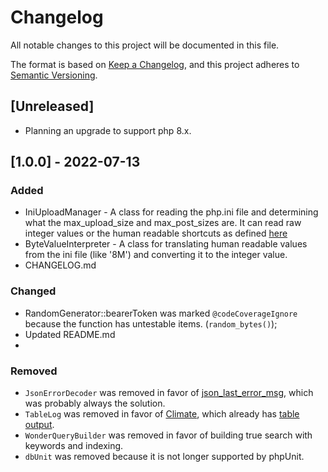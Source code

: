 # Changelog
All notable changes to this project will be documented in this file.

The format is based on [Keep a Changelog](https://keepachangelog.com/en/1.0.0/),
and this project adheres to [Semantic Versioning](https://semver.org/spec/v2.0.0.html).

## [Unreleased]
- Planning an upgrade to support php 8.x.

## [1.0.0] - 2022-07-13
### Added
- IniUploadManager - A class for reading the php.ini file and determining what the max_upload_size and max_post_sizes are. It can read raw integer values or the human readable shortcuts as defined [here](https://www.php.net/manual/en/ini.core.php#ini.post-max-size)
- ByteValueInterpreter - A class for translating human readable values from the ini file (like '8M') and converting it to the integer value.
- CHANGELOG.md

### Changed
- RandomGenerator::bearerToken was marked `@codeCoverageIgnore` because the function has untestable items. (`random_bytes()`);
- Updated README.md
- 
### Removed
- `JsonErrorDecoder` was removed in favor of [json_last_error_msg](https://www.php.net/manual/en/function.json-last-error-msg.php), which was probably always the solution.
- `TableLog` was removed in favor of [Climate](https://climate.thephpleague.com/), which already has [table output](https://climate.thephpleague.com/terminal-objects/table/).
- `WonderQueryBuilder` was removed in favor of building true search with keywords and indexing.
- `dbUnit` was removed because it is not longer supported by phpUnit.

